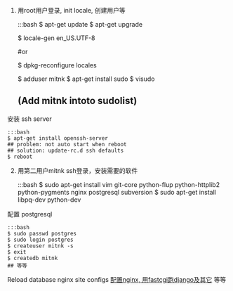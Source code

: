 1) 用root用户登录, init locale, 创建用户等

    :::bash
    $ apt-get update
    $ apt-get upgrade

    $ locale-gen en_US.UTF-8

    #or

    $ dpkg-reconfigure locales

    $ adduser mitnk
    $ apt-get install sudo
    $ visudo 
    ## (Add mitnk intoto sudolist)


安装 ssh server

    :::bash
    $ apt-get install openssh-server
    ## problem: not auto start when reboot
    ## solution: update-rc.d ssh defaults
    $ reboot



2) 用第二用户mitnk ssh登录，安装需要的软件

    :::bash
    $ sudo apt-get install vim git-core python-flup python-httplib2 python-pygments nginx postgresql subversion
    $ sudo apt-get install libpq-dev python-dev

配置 postgresql

    :::bash
    $ sudo passwd postgres
    $ sudo login postgres
    $ createuser mitnk -s
    $ exit
    $ createdb mitnk
    ## 等等


Reload database
nginx site configs
<a href="/4/">配置nginx, 用fastcgi跑django及其它</a>
等等

